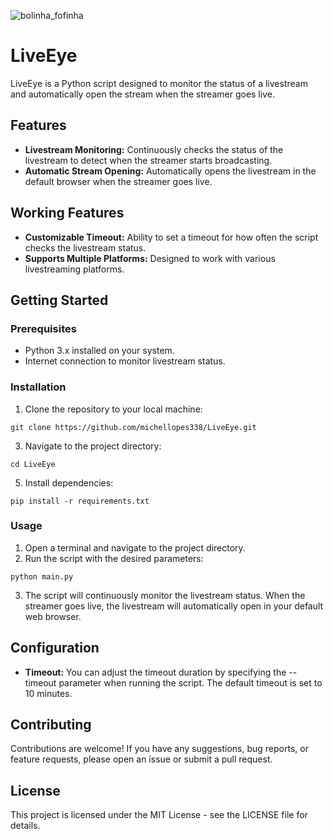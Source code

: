 ![bolinha_fofinha](https://github.com/michellopes338/LiveEye/assets/71197700/c855a35d-bf61-480f-956e-0e639e0e81c6)
# LiveEye

LiveEye is a Python script designed to monitor the status of a livestream and automatically open the stream when the streamer goes live.

## Features
- **Livestream Monitoring:** Continuously checks the status of the livestream to detect when the streamer starts broadcasting.
- **Automatic Stream Opening:** Automatically opens the livestream in the default browser when the streamer goes live.

## Working Features
- **Customizable Timeout:** Ability to set a timeout for how often the script checks the livestream status.
- **Supports Multiple Platforms:** Designed to work with various livestreaming platforms.

## Getting Started
### Prerequisites
- Python 3.x installed on your system.
- Internet connection to monitor livestream status.

### Installation
1. Clone the repository to your local machine:
~~~
git clone https://github.com/michellopes338/LiveEye.git
~~~
3. Navigate to the project directory:
~~~
cd LiveEye
~~~
5. Install dependencies:
~~~
pip install -r requirements.txt
~~~

### Usage
1. Open a terminal and navigate to the project directory.
2. Run the script with the desired parameters:
~~~
python main.py
~~~
3. The script will continuously monitor the livestream status. When the streamer goes live, the livestream will automatically open in your default web browser.

## Configuration
- **Timeout:** You can adjust the timeout duration by specifying the --timeout parameter when running the script. The default timeout is set to 10 minutes.

## Contributing
Contributions are welcome! If you have any suggestions, bug reports, or feature requests, please open an issue or submit a pull request.

## License
This project is licensed under the MIT License - see the LICENSE file for details.
